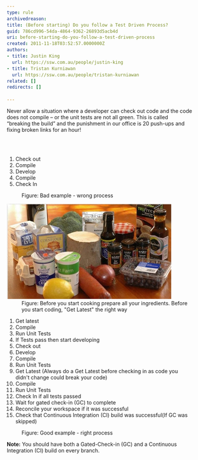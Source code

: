 ```yaml
---
type: rule
archivedreason: 
title: (Before starting) Do you follow a Test Driven Process?
guid: 786cd996-54da-4864-9362-26893d5acb4d
uri: before-starting-do-you-follow-a-test-driven-process
created: 2011-11-18T03:52:57.0000000Z
authors:
- title: Justin King
  url: https://ssw.com.au/people/justin-king
- title: Tristan Kurniawan
  url: https://ssw.com.au/people/tristan-kurniawan
related: []
redirects: []

---
```



Never allow a situation where a developer can check out code and the code does not compile – or the unit tests are not all green. This is called “breaking the build” and the punishment in our office is 20 push-ups and fixing broken links for an hour! 

<br><excerpt class='endintro'></excerpt><br>
<dl class="bad"><dt><ol><li>Check out</li><li>Compile</li><li>Develop</li><li>Compile</li><li>Check In</li></ol></dt><dd>Figure: Bad example - wrong process</dd></dl><dl class="image"><dt> 
      <img src="BeforeCoding.jpg" alt="" /> 
   </dt><dd>Figure: Before you start cooking prepare all your ingredients. Before you start coding, "Get Latest" the right way</dd></dl><dl class="good"><dt><ol><li>Get latest </li><li>Compile </li><li>Run Unit Tests </li><li>If Tests pass then start developing </li><li>Check out </li><li>Develop </li><li>Compile </li><li>Run Unit Tests </li><li>Get Latest (Always do a Get Latest before checking in as code you didn't change could break your code) </li><li>Compile </li><li>Run Unit Tests </li><li>Check In if all tests passed </li><li>Wait for gated check-in (GC) to complete </li><li>Reconcile your workspace if it was successful </li><li>Check that Continuous Integration (CI) build was successful(If GC was skipped) </li></ol></dt><dd>Figure: Good example - right​ process</dd></dl><p>
   <strong>Note:</strong> You should have both a Gated-Check-in (GC) and a Continuous Integration (CI) build on every branch.</p>​


